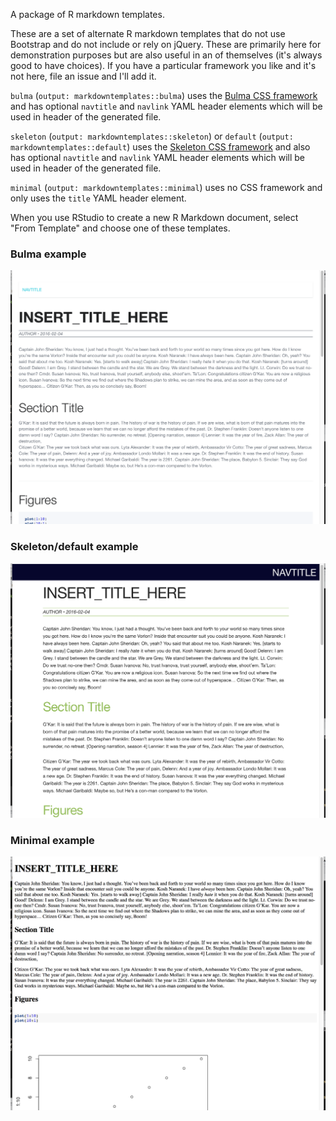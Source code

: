 A package of R markdown templates.

These are a set of alternate R markdown templates that do not use Bootstrap and do not include or rely on jQuery. These are primarily here for demonstration purposes but are also useful in an of themselves (it's always good to have choices). If you have a particular framework you like and it's not here, file an issue and I'll add it.

`bulma` (`output: markdowntemplates::bulma`) uses the [Bulma CSS framework](http://bulma.io) and has optional `navtitle` and `navlink` YAML header elements which will be used in header of the generated file.

`skeleton` (`output: markdowntemplates::skeleton`) or `default` (`output: markdowntemplates::default`) uses the [Skeleton CSS framework](http://getskeleton.com) and also has optional `navtitle` and `navlink` YAML header elements which will be used in header of the generated file.

`minimal` (`output: markdowntemplates::minimal`) uses no CSS framework and only uses the `title` YAML header element.

When you use RStudio to create a new R Markdown document, select "From Template" and
choose one of these templates.

### Bulma example

![](bulma.png)

### Skeleton/default example

![](skeleton.png)

### Minimal example

![](minimal.png)
